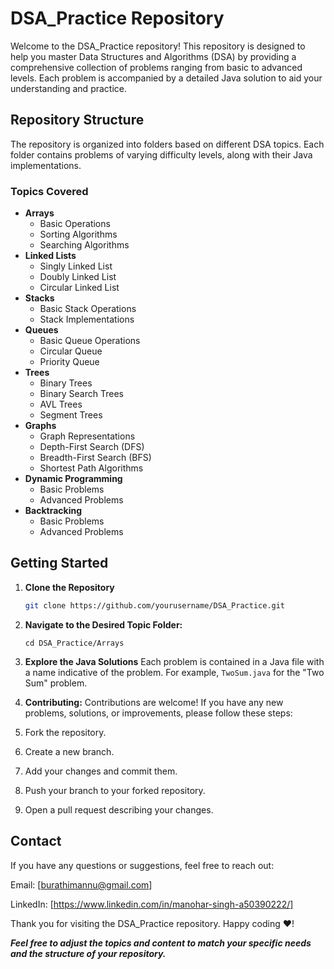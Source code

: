 # DSA_Practice Repository

Welcome to the DSA_Practice repository! This repository is designed to help you master Data Structures and Algorithms (DSA) by providing a comprehensive collection of problems ranging from basic to advanced levels. Each problem is accompanied by a detailed Java solution to aid your understanding and practice.

## Repository Structure

The repository is organized into folders based on different DSA topics. Each folder contains problems of varying difficulty levels, along with their Java implementations.

### Topics Covered
- **Arrays**
  - Basic Operations
  - Sorting Algorithms
  - Searching Algorithms
- **Linked Lists**
  - Singly Linked List
  - Doubly Linked List
  - Circular Linked List
- **Stacks**
  - Basic Stack Operations
  - Stack Implementations
- **Queues**
  - Basic Queue Operations
  - Circular Queue
  - Priority Queue
- **Trees**
  - Binary Trees
  - Binary Search Trees
  - AVL Trees
  - Segment Trees
- **Graphs**
  - Graph Representations
  - Depth-First Search (DFS)
  - Breadth-First Search (BFS)
  - Shortest Path Algorithms
- **Dynamic Programming**
  - Basic Problems
  - Advanced Problems
- **Backtracking**
  - Basic Problems
  - Advanced Problems

## Getting Started

1. **Clone the Repository**
   ```bash
   git clone https://github.com/yourusername/DSA_Practice.git

2. **Navigate to the Desired Topic Folder:**
   
   ```cd DSA_Practice/Arrays```

   
3. **Explore the Java Solutions**
   Each problem is contained in a Java file with a name indicative of the problem. For example, ```TwoSum.java``` for the "Two Sum" problem.

   
4. **Contributing:**
Contributions are welcome! If you have any new problems, solutions, or improvements, please follow these steps:

 1. Fork the repository.
 2. Create a new branch.
 3. Add your changes and commit them.
 4. Push your branch to your forked repository.
 5. Open a pull request describing your changes.

## Contact
If you have any questions or suggestions, feel free to reach out:

Email: [burathimannu@gmail.com]

LinkedIn: [https://www.linkedin.com/in/manohar-singh-a50390222/]

Thank you for visiting the DSA_Practice repository. Happy coding ❤️!

***Feel free to adjust the topics and content to match your specific needs and the structure of your repository.***
